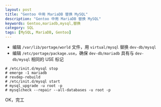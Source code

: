 ```yaml
---
layout: post
title: "Gentoo 中用 MariaDB 替换 MySQL"
description: "Gentoo 中用 MariaDB 替换 MySQL"
keywords: Gentoo,mariadb,mysql,替换
category: SQL
tags: [MySQL, MariaDB, Gentoo]
---
```


- 编辑 `/var/lib/portage/world` 文件，用 `virtual/mysql` 替换 `dev-db/mysql`
- 编辑 `/etc/portage/package.use`，确保 `dev-db/mariadb` 具有与 `dev-db/mysql` 相同的 USE 标记

<!-- more -->
```
# /etc/init.d/mysql stop
# emerge -1 mariadb
# revdep-rebuild
# /etc/init.d/mysql start
# mysql_upgrade -u root -p
# mysqlcheck --repair --all-databases -u root -p
```

OK，完工
